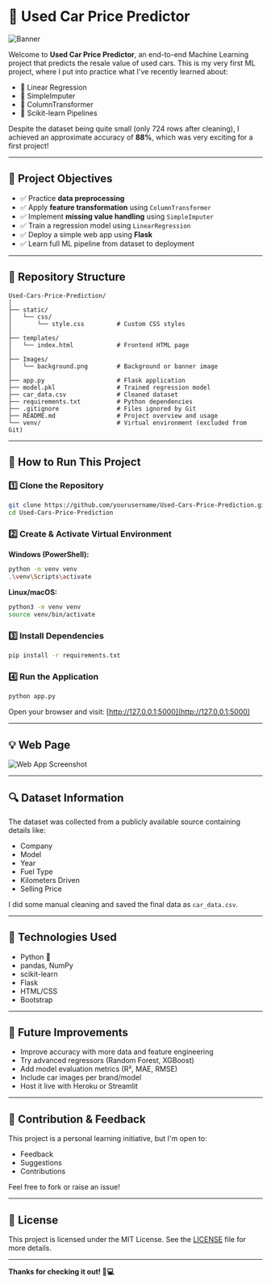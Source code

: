 # 🚗 Used Car Price Predictor

![Banner](Images/web-page.png)

Welcome to **Used Car Price Predictor**, an end-to-end Machine Learning project that predicts the resale value of used cars. This is my very first ML project, where I put into practice what I've recently learned about:

* 🔹 Linear Regression
* 🔹 SimpleImputer
* 🔹 ColumnTransformer
* 🔹 Scikit-learn Pipelines

Despite the dataset being quite small (only 724 rows after cleaning), I achieved an approximate accuracy of **88%**, which was very exciting for a first project!

---

## 📌 Project Objectives

* ✅ Practice **data preprocessing**
* ✅ Apply **feature transformation** using `ColumnTransformer`
* ✅ Implement **missing value handling** using `SimpleImputer`
* ✅ Train a regression model using `LinearRegression`
* ✅ Deploy a simple web app using **Flask**
* ✅ Learn full ML pipeline from dataset to deployment

---

## 📁 Repository Structure

```
Used-Cars-Price-Prediction/
│
├── static/
│   └── css/
│       └── style.css         # Custom CSS styles
│
├── templates/
│   └── index.html            # Frontend HTML page
│
├── Images/
│   └── background.png        # Background or banner image
│
├── app.py                    # Flask application
├── model.pkl                 # Trained regression model
├── car_data.csv              # Cleaned dataset
├── requirements.txt          # Python dependencies
├── .gitignore                # Files ignored by Git
├── README.md                 # Project overview and usage
└── venv/                     # Virtual environment (excluded from Git)
```

---

## 💠 How to Run This Project

### 1️⃣ Clone the Repository

```bash
git clone https://github.com/yourusername/Used-Cars-Price-Prediction.git
cd Used-Cars-Price-Prediction
```

### 2️⃣ Create & Activate Virtual Environment

**Windows (PowerShell):**

```bash
python -m venv venv
.\venv\Scripts\activate
```

**Linux/macOS:**

```bash
python3 -m venv venv
source venv/bin/activate
```

### 3️⃣ Install Dependencies

```bash
pip install -r requirements.txt
```

### 4️⃣ Run the Application

```bash
python app.py
```

Open your browser and visit: [http://127.0.0.1:5000](http://127.0.0.1:5000)

---

## 💡 Web Page

![Web App Screenshot](Images/background.png)

---

## 🔍 Dataset Information

The dataset was collected from a publicly available source containing details like:

* Company
* Model
* Year
* Fuel Type
* Kilometers Driven
* Selling Price

I did some manual cleaning and saved the final data as `car_data.csv`.

---

## 🔬 Technologies Used

* Python 🐍
* pandas, NumPy
* scikit-learn
* Flask
* HTML/CSS
* Bootstrap

---

## 🚀 Future Improvements

* Improve accuracy with more data and feature engineering
* Try advanced regressors (Random Forest, XGBoost)
* Add model evaluation metrics (R², MAE, RMSE)
* Include car images per brand/model
* Host it live with Heroku or Streamlit

---

## 🙌 Contribution & Feedback

This project is a personal learning initiative, but I'm open to:

* Feedback
* Suggestions
* Contributions

Feel free to fork or raise an issue!

---

## 📜 License

This project is licensed under the MIT License. See the [LICENSE](LICENSE) file for more details.

---

**Thanks for checking it out! 🚗💻**